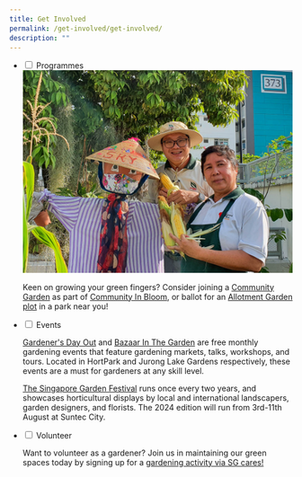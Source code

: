 ```yaml
---
title: Get Involved
permalink: /get-involved/get-involved/
description: ""
---
```

<ul class="jekyllcodex_accordion">
	<li><input type="checkbox" id="accordion1">
		<label for="accordion1">Programmes</label><div>
		<img title="A Community Gardener and an Nparks Staff at a rooftop Community Garden in Jurong" src="/images/Gardeners/Jurong%20Central%20Zone%20D%20Skygarden_20220125%20(72).jpg">
		<p>Keen on growing your green fingers? Consider joining a <a href="/get-involved/community-gardens/">Community Garden</a> as part of <a href="/get-involved/communityinbloom/">Community In Bloom</a>, or ballot for an <a href="/get-involved/allotment-gardens/">Allotment Garden plot</a> in a park near you!
		</p>
	</div></li>
	<li><input type="checkbox" id="accordion2">
		<label for="accordion2">Events</label><div>
		<p><a href="https://www.nparks.gov.sg/gdo">Gardener's Day Out</a> and <a href="https://www.nparks.gov.sg/juronglakegardens/whats-happening/bazaar-in-the-garden">Bazaar In The Garden</a> are free monthly gardening events that feature gardening markets, talks, workshops, and tours. Located in HortPark and Jurong Lake Gardens respectively, these events are a must for gardeners at any skill level.
		</p>
		<p><a href="https://sgf.nparks.gov.sg/">The Singapore Garden Festival</a> runs once every two years, and showcases horticultural displays by local and international landscapers, garden designers, and florists. The 2024 edition will run from 3rd-11th August at Suntec City.</p>
	</div></li>
	<li><input type="checkbox" id="accordion3">
		<label for="accordion3">Volunteer</label><div>
		<p>Want to volunteer as a gardener? Join us in maintaining our green spaces today by signing up for a <a href="https://www.volunteer.gov.sg/volunteer/agencies/agency_details?code=NParks#tab-mccy">gardening activity via SG cares!</a></p>
	</div></li>
</ul>